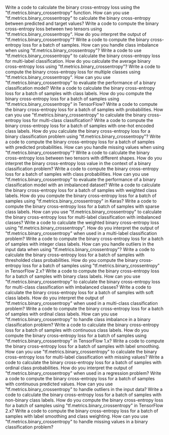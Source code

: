 Write a code to calculate the binary cross-entropy loss using the "tf.metrics.binary_crossentropy" function.
How can you use "tf.metrics.binary_crossentropy" to calculate the binary cross-entropy between predicted and target values?
Write a code to compute the binary cross-entropy loss between two tensors using "tf.metrics.binary_crossentropy".
How do you interpret the output of "tf.metrics.binary_crossentropy"?
Write a code to compute the binary cross-entropy loss for a batch of samples.
How can you handle class imbalance when using "tf.metrics.binary_crossentropy"?
Write a code to use "tf.metrics.binary_crossentropy" to calculate the binary cross-entropy loss for multi-label classification.
How do you calculate the average binary cross-entropy loss using "tf.metrics.binary_crossentropy"?
Write a code to compute the binary cross-entropy loss for multiple classes using "tf.metrics.binary_crossentropy".
How can you use "tf.metrics.binary_crossentropy" to evaluate the performance of a binary classification model?
Write a code to calculate the binary cross-entropy loss for a batch of samples with class labels.
How do you compute the binary cross-entropy loss for a batch of samples using "tf.metrics.binary_crossentropy" in TensorFlow?
Write a code to compute the binary cross-entropy loss for a batch of samples with probabilities.
How can you use "tf.metrics.binary_crossentropy" to calculate the binary cross-entropy loss for multi-class classification?
Write a code to compute the binary cross-entropy loss for a batch of samples with one-hot encoded class labels.
How do you calculate the binary cross-entropy loss for a binary classification problem using "tf.metrics.binary_crossentropy"?
Write a code to compute the binary cross-entropy loss for a batch of samples with predicted probabilities.
How can you handle missing values when using "tf.metrics.binary_crossentropy"?
Write a code to calculate the binary cross-entropy loss between two tensors with different shapes.
How do you interpret the binary cross-entropy loss value in the context of a binary classification problem?
Write a code to compute the binary cross-entropy loss for a batch of samples with class probabilities.
How can you use "tf.metrics.binary_crossentropy" to evaluate the performance of a binary classification model with an imbalanced dataset?
Write a code to calculate the binary cross-entropy loss for a batch of samples with weighted class labels.
How do you compute the binary cross-entropy loss for a batch of samples using "tf.metrics.binary_crossentropy" in Keras?
Write a code to compute the binary cross-entropy loss for a batch of samples with sparse class labels.
How can you use "tf.metrics.binary_crossentropy" to calculate the binary cross-entropy loss for multi-label classification with imbalanced classes?
Write a code to calculate the weighted binary cross-entropy loss using "tf.metrics.binary_crossentropy".
How do you interpret the output of "tf.metrics.binary_crossentropy" when used in a multi-label classification problem?
Write a code to compute the binary cross-entropy loss for a batch of samples with integer class labels.
How can you handle outliers in the input data when using "tf.metrics.binary_crossentropy"?
Write a code to calculate the binary cross-entropy loss for a batch of samples with thresholded class probabilities.
How do you compute the binary cross-entropy loss for a batch of samples using "tf.metrics.binary_crossentropy" in TensorFlow 2.x?
Write a code to compute the binary cross-entropy loss for a batch of samples with binary class labels.
How can you use "tf.metrics.binary_crossentropy" to calculate the binary cross-entropy loss for multi-class classification with imbalanced classes?
Write a code to calculate the binary cross-entropy loss for a batch of samples with soft class labels.
How do you interpret the output of "tf.metrics.binary_crossentropy" when used in a multi-class classification problem?
Write a code to compute the binary cross-entropy loss for a batch of samples with ordinal class labels.
How can you use "tf.metrics.binary_crossentropy" to handle class imbalance in a binary classification problem?
Write a code to calculate the binary cross-entropy loss for a batch of samples with continuous class labels.
How do you compute the binary cross-entropy loss for a batch of samples using "tf.metrics.binary_crossentropy" in TensorFlow 1.x?
Write a code to compute the binary cross-entropy loss for a batch of samples with label smoothing.
How can you use "tf.metrics.binary_crossentropy" to calculate the binary cross-entropy loss for multi-label classification with missing values?
Write a code to calculate the binary cross-entropy loss for a batch of samples with ordinal class probabilities.
How do you interpret the output of "tf.metrics.binary_crossentropy" when used in a regression problem?
Write a code to compute the binary cross-entropy loss for a batch of samples with continuous predicted values.
How can you use "tf.metrics.binary_crossentropy" to handle outliers in the input data?
Write a code to calculate the binary cross-entropy loss for a batch of samples with non-binary class labels.
How do you compute the binary cross-entropy loss for a batch of samples using "tf.metrics.binary_crossentropy" in TensorFlow 2.x?
Write a code to compute the binary cross-entropy loss for a batch of samples with label smoothing and class weighting.
How can you use "tf.metrics.binary_crossentropy" to handle missing values in a binary classification problem?